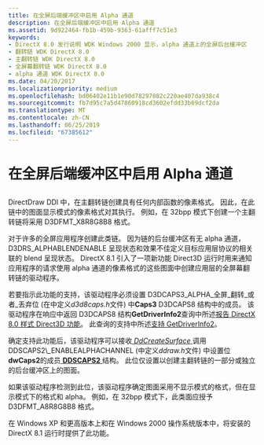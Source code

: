 ```yaml
---
title: 在全屏后端缓冲区中启用 Alpha 通道
description: 在全屏后端缓冲区中启用 Alpha 通道
ms.assetid: 9d922464-fb1b-459b-9363-61afff7c51e3
keywords:
- DirectX 8.0 发行说明 WDK Windows 2000 显示，alpha 通道上的全屏后台缓冲区
- 翻转链 WDK DirectX 8.0
- 主翻转链 WDK DirectX 8.0
- 全屏幕翻转链 WDK DirectX 8.0
- alpha 通道 WDK DirectX 8.0
ms.date: 04/20/2017
ms.localizationpriority: medium
ms.openlocfilehash: bd06402e11b1e90d78297882c220ae407da938c4
ms.sourcegitcommit: fb7d95c7a5d47860918cd3602efdd33b69dcf2da
ms.translationtype: MT
ms.contentlocale: zh-CN
ms.lasthandoff: 06/25/2019
ms.locfileid: "67385612"
---
```

# <a name="enabling-alpha-channels-on-full-screen-back-buffers"></a>在全屏后端缓冲区中启用 Alpha 通道


## <span id="ddk_enabling_alpha_channels_on_full_screen_back_buffers_gg"></span><span id="DDK_ENABLING_ALPHA_CHANNELS_ON_FULL_SCREEN_BACK_BUFFERS_GG"></span>


DirectDraw DDI 中，在主翻转链创建具有任何内部函数的像素格式。 因此，在此链中的图面显示模式的像素格式对其执行。 例如，在 32bpp 模式下创建一个主翻转链将采用 D3DFMT\_X8R8G8B8 格式。

对于许多的全屏应用程序创建此类链。 因为链的后台缓冲区有无 alpha 通道，D3DRS\_ALPHABLENDENABLE 呈现状态和效果不佳定义目标应用层协议的相关联的 blend 呈现状态。 DirectX 8.1 引入了一项新功能 Direct3D 运行时用来通知应用程序的请求使用 alpha 通道的像素格式的这些图面中创建应用层的全屏幕翻转链的驱动程序。

若要指示此功能的支持，该驱动程序必须设置 D3DCAPS3\_ALPHA\_全屏\_翻转\_或者\_丢弃位 (在中定义*d3d8caps.h*文件) 中**Caps3** D3DCAPS8 结构中的成员。 该驱动程序在响应中返回 D3DCAPS8 结构**GetDriverInfo2**查询中所述[报告 DirectX 8.0 样式 Direct3D 功能](reporting-directx-8-0-style-direct3d-capabilities.md)。 此查询的支持中所述[支持 GetDriverInfo2](supporting-getdriverinfo2.md)。

确定支持此功能后，该驱动程序可以接收[ *DdCreateSurface* ](https://docs.microsoft.com/previous-versions/windows/hardware/drivers/ff549263(v=vs.85))调用 DDSCAPS2\_ENABLEALPHACHANNEL (中定义*ddraw.h*文件) 中设置位**dwCaps2**的成员[ **DDSCAPS2** ](https://docs.microsoft.com/previous-versions/windows/hardware/drivers/ff550292(v=vs.85))结构。 此位仅设置以创建主翻转链的一部分或独立的后台缓冲区上的图面。

如果该驱动程序检测到此位，该驱动程序确定图面采用不显示模式的格式，但在显示模式下的格式和 alpha。 例如，在 32bpp 模式下，此类面应授予 D3DFMT\_A8R8G8B8 格式。

在 Windows XP 和更高版本上和在 Windows 2000 操作系统版本中，将安装的 DirectX 8.1 运行时提供了此功能。

 

 





